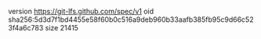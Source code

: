 version https://git-lfs.github.com/spec/v1
oid sha256:5d3d7f1bd4455e58f60b0c516a9deb960b33aafb385fb95c9d66c523f4a6c783
size 21415
